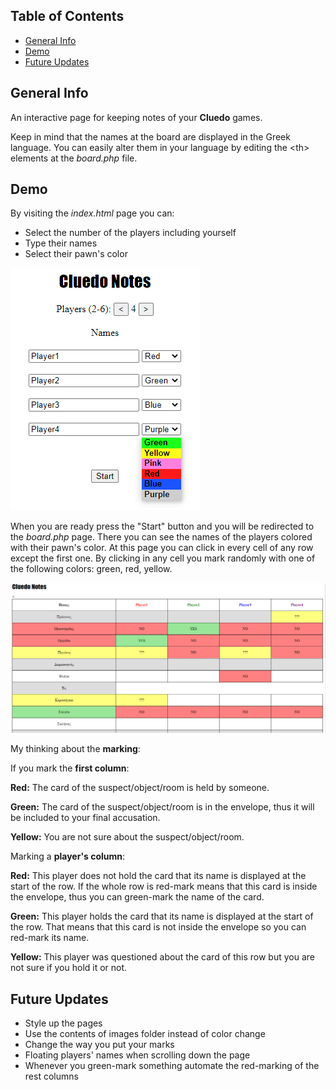 ## Table of Contents
* [General Info](#general-info)
* [Demo](#demo)
* [Future Updates](#future-updates)

## General Info
An interactive page for keeping notes of your <b>Cluedo</b> games.
	
Keep in mind that the names at the board are displayed in the Greek language.
You can easily alter them in your language by editing the \<th> elements at the <i>board.php</i> file.

## Demo
By visiting the <i>index.html</i> page you can:
* Select the number of the players including yourself
* Type their names 
* Select their pawn's color


![Demo Screenshot from the index page](https://github.com/Ntelos/Cluedo-Notes/blob/main/images/demo_index.png?raw=true)

When you are ready press the "Start" button and you will be redirected to the <i>board.php</i> page.
There you can see the names of the players colored with their pawn's color.
At this page you can click in every cell of any row except the first one. By clicking in any cell you mark randomly with
one of the following colors: green, red, yellow.


![Demo Screenshot from the index page](https://github.com/Ntelos/Cluedo-Notes/blob/main/images/demo_board.png?raw=true)

My thinking about the <b>marking</b>:

If you mark the <b>first column</b>:

<b>Red:</b> The card of the suspect/object/room is held by someone.

<b>Green:</b> The card of the suspect/object/room is in the envelope, thus it will be included to your final accusation.

<b>Yellow:</b> You are not sure about the suspect/object/room.

Marking a <b>player's column</b>:

<b>Red:</b> This player does not hold the card that its name is displayed at the start of the row. If the whole row is red-mark 
means that this card is inside the envelope, thus you can green-mark the name of the card.

<b>Green:</b> This player holds the card that its name is displayed at the start of the row. That means that this card is not 
inside the envelope so you can red-mark its name.

<b>Yellow:</b> This player was questioned about the card of this row but you are not sure if you hold it or not.

## Future Updates
* Style up the pages
* Use the contents of images folder instead of color change
* Change the way you put your marks 
* Floating players' names when scrolling down the page
* Whenever you green-mark something automate the red-marking of the rest columns